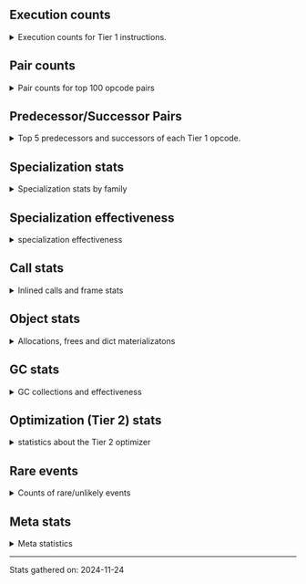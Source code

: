 ## Execution counts

<details>
<summary> Execution counts for Tier 1 instructions. </summary>


The "miss ratio" column shows the percentage of times the instruction
executed that it deoptimized. When this happens, the base unspecialized
instruction is not counted.

<table>
<thead>
<tr>
<th align="left">Name</th>
<th align="right">Base Count</th>
<th align="right">Head Count</th>
<th align="right">Change</th>
</tr>
</thead>
<tbody>
<tr>
<td align="left">STORE_SUBSCR_LIST_INT</td>
<td align="right">40,342,080</td>
<td align="right">491,520</td>
<td align="right">-98.8%</td>
</tr>
<tr>
<td align="left">FOR_ITER</td>
<td align="right">20,191,540</td>
<td align="right">261,340</td>
<td align="right">-98.7%</td>
</tr>
<tr>
<td align="left">BINARY_SUBSCR</td>
<td align="right">58,031,240</td>
<td align="right">802,620</td>
<td align="right">-98.6%</td>
</tr>
<tr>
<td align="left">UNPACK_SEQUENCE_TWO_TUPLE</td>
<td align="right">20,240,460</td>
<td align="right">315,180</td>
<td align="right">-98.4%</td>
</tr>
<tr>
<td align="left">FOR_ITER_LIST</td>
<td align="right">53,177,280</td>
<td align="right">904,620</td>
<td align="right">-98.3%</td>
</tr>
<tr>
<td align="left">STORE_FAST_STORE_FAST</td>
<td align="right">20,293,080</td>
<td align="right">367,800</td>
<td align="right">-98.2%</td>
</tr>
<tr>
<td align="left">CALL_LEN</td>
<td align="right">40,474,200</td>
<td align="right">768,420</td>
<td align="right">-98.1%</td>
</tr>
<tr>
<td align="left">JUMP_BACKWARD</td>
<td align="right">116,582,700</td>
<td align="right">2,435,420</td>
<td align="right">-97.9%</td>
</tr>
<tr>
<td align="left">LOAD_GLOBAL_BUILTIN</td>
<td align="right">45,163,320</td>
<td align="right">1,137,120</td>
<td align="right">-97.5%</td>
</tr>
<tr>
<td align="left">FOR_ITER_RANGE</td>
<td align="right">20,896,980</td>
<td align="right">824,000</td>
<td align="right">-96.1%</td>
</tr>
<tr>
<td align="left">CALL_BUILTIN_O</td>
<td align="right">4,566,480</td>
<td align="right">246,060</td>
<td align="right">-94.6%</td>
</tr>
<tr>
<td align="left">NOP</td>
<td align="right">8,905,140</td>
<td align="right">500,340</td>
<td align="right">-94.4%</td>
</tr>
<tr>
<td align="left">LOAD_ATTR_METHOD_LAZY_DICT</td>
<td align="right">4,053,840</td>
<td align="right">233,220</td>
<td align="right">-94.2%</td>
</tr>
<tr>
<td align="left">TO_BOOL</td>
<td align="right">4,054,840</td>
<td align="right">233,280</td>
<td align="right">-94.2%</td>
</tr>
<tr>
<td align="left">CALL_METHOD_DESCRIPTOR_FAST</td>
<td align="right">4,069,140</td>
<td align="right">248,520</td>
<td align="right">-93.9%</td>
</tr>
<tr>
<td align="left">GET_ITER</td>
<td align="right">9,004,080</td>
<td align="right">606,840</td>
<td align="right">-93.3%</td>
</tr>
<tr>
<td align="left">LOAD_FAST_LOAD_FAST</td>
<td align="right">218,229,000</td>
<td align="right">20,819,800</td>
<td align="right">-90.5%</td>
</tr>
<tr>
<td align="left">BINARY_SUBSCR_LIST_INT</td>
<td align="right">68,517,420</td>
<td align="right">8,355,420</td>
<td align="right">-87.8%</td>
</tr>
<tr>
<td align="left">LOAD_ATTR_METHOD_WITH_VALUES</td>
<td align="right">90,255,780</td>
<td align="right">12,917,620</td>
<td align="right">-85.7%</td>
</tr>
<tr>
<td align="left">LOAD_ATTR_INSTANCE_VALUE</td>
<td align="right">320,378,520</td>
<td align="right">46,838,400</td>
<td align="right">-85.4%</td>
</tr>
<tr>
<td align="left">COPY</td>
<td align="right">103,479,120</td>
<td align="right">15,209,880</td>
<td align="right">-85.3%</td>
</tr>
<tr>
<td align="left">SWAP</td>
<td align="right">112,375,380</td>
<td align="right">17,140,680</td>
<td align="right">-84.7%</td>
</tr>
<tr>
<td align="left">POP_JUMP_IF_TRUE</td>
<td align="right">57,451,200</td>
<td align="right">8,787,840</td>
<td align="right">-84.7%</td>
</tr>
<tr>
<td align="left">TO_BOOL_BOOL</td>
<td align="right">106,050,300</td>
<td align="right">16,537,620</td>
<td align="right">-84.4%</td>
</tr>
<tr>
<td align="left">BINARY_OP_ADD_INT</td>
<td align="right">104,915,460</td>
<td align="right">16,540,500</td>
<td align="right">-84.2%</td>
</tr>
<tr>
<td align="left">STORE_ATTR_INSTANCE_VALUE</td>
<td align="right">35,343,900</td>
<td align="right">5,810,580</td>
<td align="right">-83.6%</td>
</tr>
<tr>
<td align="left">JUMP_FORWARD</td>
<td align="right">21,584,160</td>
<td align="right">3,778,440</td>
<td align="right">-82.5%</td>
</tr>
<tr>
<td align="left">CALL_LIST_APPEND</td>
<td align="right">46,008,660</td>
<td align="right">8,175,840</td>
<td align="right">-82.2%</td>
</tr>
<tr>
<td align="left">LOAD_ATTR_METHOD_NO_DICT</td>
<td align="right">46,024,680</td>
<td align="right">8,191,860</td>
<td align="right">-82.2%</td>
</tr>
<tr>
<td align="left">POP_JUMP_IF_FALSE</td>
<td align="right">295,068,540</td>
<td align="right">54,532,200</td>
<td align="right">-81.5%</td>
</tr>
<tr>
<td align="left">COMPARE_OP_INT</td>
<td align="right">241,876,560</td>
<td align="right">46,155,000</td>
<td align="right">-80.9%</td>
</tr>
<tr>
<td align="left">CALL_PY_EXACT_ARGS</td>
<td align="right">95,877,780</td>
<td align="right">18,473,620</td>
<td align="right">-80.7%</td>
</tr>
<tr>
<td align="left">RESUME_CHECK</td>
<td align="right">95,984,280</td>
<td align="right">18,580,260</td>
<td align="right">-80.6%</td>
</tr>
<tr>
<td align="left">LOAD_FAST</td>
<td align="right">997,977,240</td>
<td align="right">215,547,140</td>
<td align="right">-78.4%</td>
</tr>
<tr>
<td align="left">STORE_FAST</td>
<td align="right">225,397,020</td>
<td align="right">49,566,120</td>
<td align="right">-78.0%</td>
</tr>
<tr>
<td align="left">UNARY_INVERT</td>
<td align="right">9,402,480</td>
<td align="right">2,277,060</td>
<td align="right">-75.8%</td>
</tr>
<tr>
<td align="left">POP_TOP</td>
<td align="right">49,032,600</td>
<td align="right">13,913,080</td>
<td align="right">-71.6%</td>
</tr>
<tr>
<td align="left">LOAD_CONST_IMMORTAL</td>
<td align="right">46,251,180</td>
<td align="right">13,227,180</td>
<td align="right">-71.4%</td>
</tr>
<tr>
<td align="left">BINARY_OP_SUBTRACT_INT</td>
<td align="right">121,967,940</td>
<td align="right">34,956,120</td>
<td align="right">-71.3%</td>
</tr>
<tr>
<td align="left">LOAD_SMALL_INT</td>
<td align="right">276,426,600</td>
<td align="right">91,894,340</td>
<td align="right">-66.8%</td>
</tr>
<tr>
<td align="left">BINARY_OP</td>
<td align="right">145,463,300</td>
<td align="right">49,370,560</td>
<td align="right">-66.1%</td>
</tr>
<tr>
<td align="left">RETURN_VALUE</td>
<td align="right">96,037,680</td>
<td align="right">38,395,740</td>
<td align="right">-60.0%</td>
</tr>
<tr>
<td align="left">BINARY_SLICE</td>
<td align="right">35,338,020</td>
<td align="right">16,798,680</td>
<td align="right">-52.5%</td>
</tr>
<tr>
<td align="left">TO_BOOL_INT</td>
<td align="right">538,860</td>
<td align="right">378,900</td>
<td align="right">-29.7%</td>
</tr>
<tr>
<td align="left">STORE_SUBSCR</td>
<td align="right">5,569,540</td>
<td align="right">5,503,520</td>
<td align="right">-1.2%</td>
</tr>
<tr>
<td align="left">LOAD_CONST</td>
<td align="right">5,571,120</td>
<td align="right">5,505,120</td>
<td align="right">-1.2%</td>
</tr>
<tr>
<td align="left">LOAD_GLOBAL_MODULE</td>
<td align="right">5,700,180</td>
<td align="right">5,634,180</td>
<td align="right">-1.2%</td>
</tr>
<tr>
<td align="left">CALL_BUILTIN_CLASS</td>
<td align="right">121,860</td>
<td align="right">121,860</td>
<td align="right">0.0%</td>
</tr>
<tr>
<td align="left">BUILD_LIST</td>
<td align="right">69,480</td>
<td align="right">69,480</td>
<td align="right">0.0%</td>
</tr>
<tr>
<td align="left">EXIT_INIT_CHECK</td>
<td align="right">53,400</td>
<td align="right">53,400</td>
<td align="right">0.0%</td>
</tr>
<tr>
<td align="left">BUILD_TUPLE</td>
<td align="right">53,400</td>
<td align="right">53,400</td>
<td align="right">0.0%</td>
</tr>
<tr>
<td align="left">CALL_ALLOC_AND_ENTER_INIT</td>
<td align="right">53,400</td>
<td align="right">53,400</td>
<td align="right">0.0%</td>
</tr>
<tr>
<td align="left">INTERPRETER_EXIT</td>
<td align="right">52,920</td>
<td align="right">52,920</td>
<td align="right">0.0%</td>
</tr>
<tr>
<td align="left">BINARY_OP_MULTIPLY_INT</td>
<td align="right">33,720</td>
<td align="right">33,720</td>
<td align="right">0.0%</td>
</tr>
<tr>
<td align="left">CALL_BUILTIN_FAST</td>
<td align="right">24,060</td>
<td align="right">24,060</td>
<td align="right">0.0%</td>
</tr>
<tr>
<td align="left">LIST_APPEND</td>
<td align="right">8,700</td>
<td align="right">8,700</td>
<td align="right">0.0%</td>
</tr>
<tr>
<td align="left">CALL</td>
<td align="right">1,180</td>
<td align="right">1,180</td>
<td align="right">0.0%</td>
</tr>
<tr>
<td align="left">LOAD_ATTR</td>
<td align="right">1,120</td>
<td align="right">1,120</td>
<td align="right">0.0%</td>
</tr>
<tr>
<td align="left">CALL_NON_PY_GENERAL</td>
<td align="right">780</td>
<td align="right">780</td>
<td align="right">0.0%</td>
</tr>
<tr>
<td align="left">LOAD_GLOBAL</td>
<td align="right">720</td>
<td align="right">720</td>
<td align="right">0.0%</td>
</tr>
<tr>
<td align="left">PUSH_NULL</td>
<td align="right">480</td>
<td align="right">480</td>
<td align="right">0.0%</td>
</tr>
<tr>
<td align="left">COMPARE_OP</td>
<td align="right">380</td>
<td align="right">380</td>
<td align="right">0.0%</td>
</tr>
<tr>
<td align="left">CALL_KW_NON_PY</td>
<td align="right">360</td>
<td align="right">360</td>
<td align="right">0.0%</td>
</tr>
<tr>
<td align="left">LOAD_ATTR_CLASS</td>
<td align="right">360</td>
<td align="right">360</td>
<td align="right">0.0%</td>
</tr>
<tr>
<td align="left">LOAD_ATTR_MODULE</td>
<td align="right">300</td>
<td align="right">300</td>
<td align="right">0.0%</td>
</tr>
<tr>
<td align="left">CALL_BUILTIN_FAST_WITH_KEYWORDS</td>
<td align="right">240</td>
<td align="right">240</td>
<td align="right">0.0%</td>
</tr>
<tr>
<td align="left">CALL_METHOD_DESCRIPTOR_NOARGS</td>
<td align="right">180</td>
<td align="right">180</td>
<td align="right">0.0%</td>
</tr>
<tr>
<td align="left">CALL_METHOD_DESCRIPTOR_O</td>
<td align="right">180</td>
<td align="right">180</td>
<td align="right">0.0%</td>
</tr>
<tr>
<td align="left">STORE_ATTR</td>
<td align="right">160</td>
<td align="right">160</td>
<td align="right">0.0%</td>
</tr>
<tr>
<td align="left">CALL_FUNCTION_EX</td>
<td align="right">120</td>
<td align="right">120</td>
<td align="right">0.0%</td>
</tr>
<tr>
<td align="left">LOAD_DEREF</td>
<td align="right">120</td>
<td align="right">120</td>
<td align="right">0.0%</td>
</tr>
<tr>
<td align="left">LOAD_FAST_AND_CLEAR</td>
<td align="right">120</td>
<td align="right">120</td>
<td align="right">0.0%</td>
</tr>
<tr>
<td align="left">CALL_ISINSTANCE</td>
<td align="right">120</td>
<td align="right">120</td>
<td align="right">0.0%</td>
</tr>
<tr>
<td align="left">MAKE_FUNCTION</td>
<td align="right">60</td>
<td align="right">60</td>
<td align="right">0.0%</td>
</tr>
<tr>
<td align="left">CALL_INTRINSIC_1</td>
<td align="right">60</td>
<td align="right">60</td>
<td align="right">0.0%</td>
</tr>
<tr>
<td align="left">COPY_FREE_VARS</td>
<td align="right">60</td>
<td align="right">60</td>
<td align="right">0.0%</td>
</tr>
<tr>
<td align="left">IS_OP</td>
<td align="right">60</td>
<td align="right">60</td>
<td align="right">0.0%</td>
</tr>
<tr>
<td align="left">LIST_EXTEND</td>
<td align="right">60</td>
<td align="right">60</td>
<td align="right">0.0%</td>
</tr>
<tr>
<td align="left">LOAD_FAST_CHECK</td>
<td align="right">60</td>
<td align="right">60</td>
<td align="right">0.0%</td>
</tr>
<tr>
<td align="left">MAKE_CELL</td>
<td align="right">60</td>
<td align="right">60</td>
<td align="right">0.0%</td>
</tr>
<tr>
<td align="left">POP_JUMP_IF_NOT_NONE</td>
<td align="right">60</td>
<td align="right">60</td>
<td align="right">0.0%</td>
</tr>
<tr>
<td align="left">SET_FUNCTION_ATTRIBUTE</td>
<td align="right">60</td>
<td align="right">60</td>
<td align="right">0.0%</td>
</tr>
<tr>
<td align="left">STORE_DEREF</td>
<td align="right">60</td>
<td align="right">60</td>
<td align="right">0.0%</td>
</tr>
<tr>
<td align="left">BINARY_OP_SUBTRACT_FLOAT</td>
<td align="right">60</td>
<td align="right">60</td>
<td align="right">0.0%</td>
</tr>
<tr>
<td align="left">BINARY_SUBSCR_TUPLE_INT</td>
<td align="right">60</td>
<td align="right">60</td>
<td align="right">0.0%</td>
</tr>
<tr>
<td align="left">CALL_PY_GENERAL</td>
<td align="right">60</td>
<td align="right">60</td>
<td align="right">0.0%</td>
</tr>
<tr>
<td align="left">COMPARE_OP_STR</td>
<td align="right">60</td>
<td align="right">60</td>
<td align="right">0.0%</td>
</tr>
<tr>
<td align="left">UNPACK_SEQUENCE</td>
<td align="right">20</td>
<td align="right">20</td>
<td align="right">0.0%</td>
</tr>
<tr>
<td align="left">ENTER_EXECUTOR</td>
<td align="right"></td>
<td align="right">14,687,280</td>
<td align="right"></td>
</tr>
</tbody>
</table>


</details>

## Pair counts

<details>
<summary> Pair counts for top 100 opcode pairs </summary>


Pairs of specialized operations that deoptimize and are then followed by
the corresponding unspecialized instruction are not counted as pairs.

Not included in comparative output.


</details>

## Predecessor/Successor Pairs

<details>
<summary> Top 5 predecessors and successors of each Tier 1 opcode. </summary>


This does not include the unspecialized instructions that occur after a
specialized instruction deoptimizes.

Not included in comparative output.


</details>

## Specialization stats

<details>
<summary> Specialization stats by family </summary>

### BINARY_OP

<details>
<summary> specialization stats for BINARY_OP family </summary>

<table>
<thead>
<tr>
<th align="left">Kind</th>
<th align="right">Base Count</th>
<th align="right">Base Ratio</th>
<th align="right">Head Count</th>
<th align="right">Head Ratio</th>
<th align="right">Change</th>
</tr>
</thead>
<tbody>
<tr>
<td align="left">
hit
<details>
<summary>ⓘ</summary>

Specialized instructions that complete.
</details>
</td>
<td align="right">226,917,180</td>
<td align="right">60.9%</td>
<td align="right">51,530,400</td>
<td align="right">51.1%</td>
<td align="right">-77.3%</td>
</tr>
<tr>
<td align="left">
deferred
<details>
<summary>ⓘ</summary>

Lists the number of "deferred" (i.e. not specialized) instructions executed.
</details>
</td>
<td align="right">145,427,280</td>
<td align="right">39.1%</td>
<td align="right">49,357,980</td>
<td align="right">48.9%</td>
<td align="right">-66.1%</td>
</tr>
</tbody>
</table>

<table>
<thead>
<tr>
<th align="left">Success</th>
<th align="right">Base Count</th>
<th align="right">Base Ratio</th>
<th align="right">Head Count</th>
<th align="right">Head Ratio</th>
<th align="right">Change</th>
</tr>
</thead>
<tbody>
<tr>
<td align="left">Failure</td>
<td align="right">35,960</td>
<td align="right">99.8%</td>
<td align="right">12,520</td>
<td align="right">99.5%</td>
<td align="right">-65.2%</td>
</tr>
<tr>
<td align="left">Success</td>
<td align="right">60</td>
<td align="right">0.2%</td>
<td align="right">60</td>
<td align="right">0.5%</td>
<td align="right">0.0%</td>
</tr>
</tbody>
</table>

<table>
<thead>
<tr>
<th align="left">Failure kind</th>
<th align="right">Base Count</th>
<th align="right">Base Ratio</th>
<th align="right">Head Count</th>
<th align="right">Head Ratio</th>
<th align="right">Change</th>
</tr>
</thead>
<tbody>
<tr>
<td align="left">rshift</td>
<td align="right">7,540</td>
<td align="right">21.0%</td>
<td align="right">1,840</td>
<td align="right">14.7%</td>
<td align="right">-75.6%</td>
</tr>
<tr>
<td align="left">and int</td>
<td align="right">9,900</td>
<td align="right">27.5%</td>
<td align="right">2,460</td>
<td align="right">19.6%</td>
<td align="right">-75.2%</td>
</tr>
<tr>
<td align="left">lshift</td>
<td align="right">14,840</td>
<td align="right">41.3%</td>
<td align="right">4,700</td>
<td align="right">37.5%</td>
<td align="right">-68.3%</td>
</tr>
<tr>
<td align="left">or</td>
<td align="right">160</td>
<td align="right">0.4%</td>
<td align="right">120</td>
<td align="right">1.0%</td>
<td align="right">-25.0%</td>
</tr>
<tr>
<td align="left">multiply different types</td>
<td align="right">660</td>
<td align="right">1.8%</td>
<td align="right">580</td>
<td align="right">4.6%</td>
<td align="right">-12.1%</td>
</tr>
<tr>
<td align="left">add other</td>
<td align="right">2,860</td>
<td align="right">8.0%</td>
<td align="right">2,820</td>
<td align="right">22.5%</td>
<td align="right">-1.4%</td>
</tr>
</tbody>
</table>


</details>

### BINARY_SLICE

<details>
<summary> specialization stats for BINARY_SLICE family </summary>

<table>
<thead>
<tr>
<th align="left">Kind</th>
<th align="right">Base Count</th>
<th align="right">Base Ratio</th>
<th align="right">Head Count</th>
<th align="right">Head Ratio</th>
<th align="right">Change</th>
</tr>
</thead>
<tbody>
<tr>
<td align="left">
deferred
<details>
<summary>ⓘ</summary>

Lists the number of "deferred" (i.e. not specialized) instructions executed.
</details>
</td>
<td align="right">35,338,020</td>
<td align="right">100.0%</td>
<td align="right">16,798,680</td>
<td align="right">100.0%</td>
<td align="right">-52.5%</td>
</tr>
</tbody>
</table>


</details>

### BINARY_SUBSCR

<details>
<summary> specialization stats for BINARY_SUBSCR family </summary>

<table>
<thead>
<tr>
<th align="left">Kind</th>
<th align="right">Base Count</th>
<th align="right">Base Ratio</th>
<th align="right">Head Count</th>
<th align="right">Head Ratio</th>
<th align="right">Change</th>
</tr>
</thead>
<tbody>
<tr>
<td align="left">
deferred
<details>
<summary>ⓘ</summary>

Lists the number of "deferred" (i.e. not specialized) instructions executed.
</details>
</td>
<td align="right">58,017,000</td>
<td align="right">45.8%</td>
<td align="right">802,320</td>
<td align="right">8.8%</td>
<td align="right">-98.6%</td>
</tr>
<tr>
<td align="left">
hit
<details>
<summary>ⓘ</summary>

Specialized instructions that complete.
</details>
</td>
<td align="right">68,517,480</td>
<td align="right">54.1%</td>
<td align="right">8,355,480</td>
<td align="right">91.2%</td>
<td align="right">-87.8%</td>
</tr>
</tbody>
</table>

<table>
<thead>
<tr>
<th align="left">Success</th>
<th align="right">Base Count</th>
<th align="right">Base Ratio</th>
<th align="right">Head Count</th>
<th align="right">Head Ratio</th>
<th align="right">Change</th>
</tr>
</thead>
<tbody>
<tr>
<td align="left">Failure</td>
<td align="right">14,220</td>
<td align="right">99.9%</td>
<td align="right">280</td>
<td align="right">93.3%</td>
<td align="right">-98.0%</td>
</tr>
<tr>
<td align="left">Success</td>
<td align="right">20</td>
<td align="right">0.1%</td>
<td align="right">20</td>
<td align="right">6.7%</td>
<td align="right">0.0%</td>
</tr>
</tbody>
</table>

<table>
<thead>
<tr>
<th align="left">Failure kind</th>
<th align="right">Base Count</th>
<th align="right">Base Ratio</th>
<th align="right">Head Count</th>
<th align="right">Head Ratio</th>
<th align="right">Change</th>
</tr>
</thead>
<tbody>
<tr>
<td align="left">buffer int</td>
<td align="right">14,200</td>
<td align="right">99.9%</td>
<td align="right">260</td>
<td align="right">92.9%</td>
<td align="right">-98.2%</td>
</tr>
<tr>
<td align="left">list slice</td>
<td align="right">20</td>
<td align="right">0.1%</td>
<td align="right">20</td>
<td align="right">7.1%</td>
<td align="right">0.0%</td>
</tr>
</tbody>
</table>


</details>

### CALL

<details>
<summary> specialization stats for CALL family </summary>

<table>
<thead>
<tr>
<th align="left">Kind</th>
<th align="right">Base Count</th>
<th align="right">Base Ratio</th>
<th align="right">Head Count</th>
<th align="right">Head Ratio</th>
<th align="right">Change</th>
</tr>
</thead>
<tbody>
<tr>
<td align="left">
hit
<details>
<summary>ⓘ</summary>

Specialized instructions that complete.
</details>
</td>
<td align="right">191,196,300</td>
<td align="right">100.0%</td>
<td align="right">28,112,500</td>
<td align="right">100.0%</td>
<td align="right">-85.3%</td>
</tr>
</tbody>
</table>

<table>
<thead>
<tr>
<th align="left">Success</th>
<th align="right">Base Count</th>
<th align="right">Base Ratio</th>
<th align="right">Head Count</th>
<th align="right">Head Ratio</th>
<th align="right">Change</th>
</tr>
</thead>
<tbody>
<tr>
<td align="left">Success</td>
<td align="right">1,180</td>
<td align="right">100.0%</td>
<td align="right">1,180</td>
<td align="right">100.0%</td>
<td align="right">0.0%</td>
</tr>
<tr>
<td align="left">Failure</td>
<td align="right">0</td>
<td align="right">0.0%</td>
<td align="right">0</td>
<td align="right">0.0%</td>
<td align="right"></td>
</tr>
</tbody>
</table>


</details>

### COMPARE_OP

<details>
<summary> specialization stats for COMPARE_OP family </summary>

<table>
<thead>
<tr>
<th align="left">Kind</th>
<th align="right">Base Count</th>
<th align="right">Base Ratio</th>
<th align="right">Head Count</th>
<th align="right">Head Ratio</th>
<th align="right">Change</th>
</tr>
</thead>
<tbody>
<tr>
<td align="left">
hit
<details>
<summary>ⓘ</summary>

Specialized instructions that complete.
</details>
</td>
<td align="right">241,876,620</td>
<td align="right">100.0%</td>
<td align="right">46,155,060</td>
<td align="right">100.0%</td>
<td align="right">-80.9%</td>
</tr>
<tr>
<td align="left">
deferred
<details>
<summary>ⓘ</summary>

Lists the number of "deferred" (i.e. not specialized) instructions executed.
</details>
</td>
<td align="right">180</td>
<td align="right">0.0%</td>
<td align="right">180</td>
<td align="right">0.0%</td>
<td align="right">0.0%</td>
</tr>
</tbody>
</table>

<table>
<thead>
<tr>
<th align="left">Success</th>
<th align="right">Base Count</th>
<th align="right">Base Ratio</th>
<th align="right">Head Count</th>
<th align="right">Head Ratio</th>
<th align="right">Change</th>
</tr>
</thead>
<tbody>
<tr>
<td align="left">Success</td>
<td align="right">160</td>
<td align="right">80.0%</td>
<td align="right">160</td>
<td align="right">80.0%</td>
<td align="right">0.0%</td>
</tr>
<tr>
<td align="left">Failure</td>
<td align="right">40</td>
<td align="right">20.0%</td>
<td align="right">40</td>
<td align="right">20.0%</td>
<td align="right">0.0%</td>
</tr>
</tbody>
</table>

<table>
<thead>
<tr>
<th align="left">Failure kind</th>
<th align="right">Base Count</th>
<th align="right">Base Ratio</th>
<th align="right">Head Count</th>
<th align="right">Head Ratio</th>
<th align="right">Change</th>
</tr>
</thead>
<tbody>
<tr>
<td align="left">big int</td>
<td align="right">40</td>
<td align="right">100.0%</td>
<td align="right">40</td>
<td align="right">100.0%</td>
<td align="right">0.0%</td>
</tr>
</tbody>
</table>


</details>

### FOR_ITER

<details>
<summary> specialization stats for FOR_ITER family </summary>

<table>
<thead>
<tr>
<th align="left">Kind</th>
<th align="right">Base Count</th>
<th align="right">Base Ratio</th>
<th align="right">Head Count</th>
<th align="right">Head Ratio</th>
<th align="right">Change</th>
</tr>
</thead>
<tbody>
<tr>
<td align="left">
deferred
<details>
<summary>ⓘ</summary>

Lists the number of "deferred" (i.e. not specialized) instructions executed.
</details>
</td>
<td align="right">20,186,580</td>
<td align="right">21.4%</td>
<td align="right">261,240</td>
<td align="right">13.1%</td>
<td align="right">-98.7%</td>
</tr>
<tr>
<td align="left">
hit
<details>
<summary>ⓘ</summary>

Specialized instructions that complete.
</details>
</td>
<td align="right">74,074,260</td>
<td align="right">78.6%</td>
<td align="right">1,728,620</td>
<td align="right">86.9%</td>
<td align="right">-97.7%</td>
</tr>
</tbody>
</table>

<table>
<thead>
<tr>
<th align="left">Success</th>
<th align="right">Base Count</th>
<th align="right">Base Ratio</th>
<th align="right">Head Count</th>
<th align="right">Head Ratio</th>
<th align="right">Change</th>
</tr>
</thead>
<tbody>
<tr>
<td align="left">Failure</td>
<td align="right">4,960</td>
<td align="right">100.0%</td>
<td align="right">100</td>
<td align="right">100.0%</td>
<td align="right">-98.0%</td>
</tr>
<tr>
<td align="left">Success</td>
<td align="right">0</td>
<td align="right">0.0%</td>
<td align="right">0</td>
<td align="right">0.0%</td>
<td align="right"></td>
</tr>
</tbody>
</table>

<table>
<thead>
<tr>
<th align="left">Failure kind</th>
<th align="right">Base Count</th>
<th align="right">Base Ratio</th>
<th align="right">Head Count</th>
<th align="right">Head Ratio</th>
<th align="right">Change</th>
</tr>
</thead>
<tbody>
<tr>
<td align="left">enumerate</td>
<td align="right">4,960</td>
<td align="right">100.0%</td>
<td align="right">100</td>
<td align="right">100.0%</td>
<td align="right">-98.0%</td>
</tr>
</tbody>
</table>


</details>

### LOAD_ATTR

<details>
<summary> specialization stats for LOAD_ATTR family </summary>

<table>
<thead>
<tr>
<th align="left">Kind</th>
<th align="right">Base Count</th>
<th align="right">Base Ratio</th>
<th align="right">Head Count</th>
<th align="right">Head Ratio</th>
<th align="right">Change</th>
</tr>
</thead>
<tbody>
<tr>
<td align="left">
hit
<details>
<summary>ⓘ</summary>

Specialized instructions that complete.
</details>
</td>
<td align="right">460,713,480</td>
<td align="right">100.0%</td>
<td align="right">68,181,760</td>
<td align="right">100.0%</td>
<td align="right">-85.2%</td>
</tr>
<tr>
<td align="left">
deferred
<details>
<summary>ⓘ</summary>

Lists the number of "deferred" (i.e. not specialized) instructions executed.
</details>
</td>
<td align="right">420</td>
<td align="right">0.0%</td>
<td align="right">420</td>
<td align="right">0.0%</td>
<td align="right">0.0%</td>
</tr>
</tbody>
</table>

<table>
<thead>
<tr>
<th align="left">Success</th>
<th align="right">Base Count</th>
<th align="right">Base Ratio</th>
<th align="right">Head Count</th>
<th align="right">Head Ratio</th>
<th align="right">Change</th>
</tr>
</thead>
<tbody>
<tr>
<td align="left">Success</td>
<td align="right">660</td>
<td align="right">94.3%</td>
<td align="right">660</td>
<td align="right">94.3%</td>
<td align="right">0.0%</td>
</tr>
<tr>
<td align="left">Failure</td>
<td align="right">40</td>
<td align="right">5.7%</td>
<td align="right">40</td>
<td align="right">5.7%</td>
<td align="right">0.0%</td>
</tr>
</tbody>
</table>

<table>
<thead>
<tr>
<th align="left">Failure kind</th>
<th align="right">Base Count</th>
<th align="right">Base Ratio</th>
<th align="right">Head Count</th>
<th align="right">Head Ratio</th>
<th align="right">Change</th>
</tr>
</thead>
<tbody>
<tr>
<td align="left">non overriding descriptor</td>
<td align="right">20</td>
<td align="right">50.0%</td>
<td align="right">20</td>
<td align="right">50.0%</td>
<td align="right">0.0%</td>
</tr>
</tbody>
</table>


</details>

### LOAD_GLOBAL

<details>
<summary> specialization stats for LOAD_GLOBAL family </summary>

<table>
<thead>
<tr>
<th align="left">Kind</th>
<th align="right">Base Count</th>
<th align="right">Base Ratio</th>
<th align="right">Head Count</th>
<th align="right">Head Ratio</th>
<th align="right">Change</th>
</tr>
</thead>
<tbody>
<tr>
<td align="left">
hit
<details>
<summary>ⓘ</summary>

Specialized instructions that complete.
</details>
</td>
<td align="right">50,863,500</td>
<td align="right">100.0%</td>
<td align="right">6,771,300</td>
<td align="right">100.0%</td>
<td align="right">-86.7%</td>
</tr>
</tbody>
</table>

<table>
<thead>
<tr>
<th align="left">Success</th>
<th align="right">Base Count</th>
<th align="right">Base Ratio</th>
<th align="right">Head Count</th>
<th align="right">Head Ratio</th>
<th align="right">Change</th>
</tr>
</thead>
<tbody>
<tr>
<td align="left">Success</td>
<td align="right">720</td>
<td align="right">100.0%</td>
<td align="right">720</td>
<td align="right">100.0%</td>
<td align="right">0.0%</td>
</tr>
<tr>
<td align="left">Failure</td>
<td align="right">0</td>
<td align="right">0.0%</td>
<td align="right">0</td>
<td align="right">0.0%</td>
<td align="right"></td>
</tr>
</tbody>
</table>


</details>

### STORE_ATTR

<details>
<summary> specialization stats for STORE_ATTR family </summary>

<table>
<thead>
<tr>
<th align="left">Kind</th>
<th align="right">Base Count</th>
<th align="right">Base Ratio</th>
<th align="right">Head Count</th>
<th align="right">Head Ratio</th>
<th align="right">Change</th>
</tr>
</thead>
<tbody>
<tr>
<td align="left">
hit
<details>
<summary>ⓘ</summary>

Specialized instructions that complete.
</details>
</td>
<td align="right">35,343,900</td>
<td align="right">100.0%</td>
<td align="right">5,810,580</td>
<td align="right">100.0%</td>
<td align="right">-83.6%</td>
</tr>
</tbody>
</table>

<table>
<thead>
<tr>
<th align="left">Success</th>
<th align="right">Base Count</th>
<th align="right">Base Ratio</th>
<th align="right">Head Count</th>
<th align="right">Head Ratio</th>
<th align="right">Change</th>
</tr>
</thead>
<tbody>
<tr>
<td align="left">Success</td>
<td align="right">160</td>
<td align="right">100.0%</td>
<td align="right">160</td>
<td align="right">100.0%</td>
<td align="right">0.0%</td>
</tr>
<tr>
<td align="left">Failure</td>
<td align="right">0</td>
<td align="right">0.0%</td>
<td align="right">0</td>
<td align="right">0.0%</td>
<td align="right"></td>
</tr>
</tbody>
</table>


</details>

### STORE_SUBSCR

<details>
<summary> specialization stats for STORE_SUBSCR family </summary>

<table>
<thead>
<tr>
<th align="left">Kind</th>
<th align="right">Base Count</th>
<th align="right">Base Ratio</th>
<th align="right">Head Count</th>
<th align="right">Head Ratio</th>
<th align="right">Change</th>
</tr>
</thead>
<tbody>
<tr>
<td align="left">
hit
<details>
<summary>ⓘ</summary>

Specialized instructions that complete.
</details>
</td>
<td align="right">40,342,080</td>
<td align="right">87.9%</td>
<td align="right">491,520</td>
<td align="right">8.2%</td>
<td align="right">-98.8%</td>
</tr>
<tr>
<td align="left">
deferred
<details>
<summary>ⓘ</summary>

Lists the number of "deferred" (i.e. not specialized) instructions executed.
</details>
</td>
<td align="right">5,568,180</td>
<td align="right">12.1%</td>
<td align="right">5,502,180</td>
<td align="right">91.8%</td>
<td align="right">-1.2%</td>
</tr>
</tbody>
</table>

<table>
<thead>
<tr>
<th align="left">Success</th>
<th align="right">Base Count</th>
<th align="right">Base Ratio</th>
<th align="right">Head Count</th>
<th align="right">Head Ratio</th>
<th align="right">Change</th>
</tr>
</thead>
<tbody>
<tr>
<td align="left">Failure</td>
<td align="right">1,360</td>
<td align="right">100.0%</td>
<td align="right">1,340</td>
<td align="right">100.0%</td>
<td align="right">-1.5%</td>
</tr>
<tr>
<td align="left">Success</td>
<td align="right">0</td>
<td align="right">0.0%</td>
<td align="right">0</td>
<td align="right">0.0%</td>
<td align="right"></td>
</tr>
</tbody>
</table>

<table>
<thead>
<tr>
<th align="left">Failure kind</th>
<th align="right">Base Count</th>
<th align="right">Base Ratio</th>
<th align="right">Head Count</th>
<th align="right">Head Ratio</th>
<th align="right">Change</th>
</tr>
</thead>
<tbody>
<tr>
<td align="left">list slice</td>
<td align="right">1,360</td>
<td align="right">100.0%</td>
<td align="right">1,340</td>
<td align="right">100.0%</td>
<td align="right">-1.5%</td>
</tr>
</tbody>
</table>


</details>

### TO_BOOL

<details>
<summary> specialization stats for TO_BOOL family </summary>

<table>
<thead>
<tr>
<th align="left">Kind</th>
<th align="right">Base Count</th>
<th align="right">Base Ratio</th>
<th align="right">Head Count</th>
<th align="right">Head Ratio</th>
<th align="right">Change</th>
</tr>
</thead>
<tbody>
<tr>
<td align="left">
deferred
<details>
<summary>ⓘ</summary>

Lists the number of "deferred" (i.e. not specialized) instructions executed.
</details>
</td>
<td align="right">4,053,780</td>
<td align="right">3.7%</td>
<td align="right">233,160</td>
<td align="right">1.4%</td>
<td align="right">-94.2%</td>
</tr>
<tr>
<td align="left">
hit
<details>
<summary>ⓘ</summary>

Specialized instructions that complete.
</details>
</td>
<td align="right">106,589,160</td>
<td align="right">96.3%</td>
<td align="right">16,916,520</td>
<td align="right">98.6%</td>
<td align="right">-84.1%</td>
</tr>
</tbody>
</table>

<table>
<thead>
<tr>
<th align="left">Success</th>
<th align="right">Base Count</th>
<th align="right">Base Ratio</th>
<th align="right">Head Count</th>
<th align="right">Head Ratio</th>
<th align="right">Change</th>
</tr>
</thead>
<tbody>
<tr>
<td align="left">Failure</td>
<td align="right">1,000</td>
<td align="right">94.3%</td>
<td align="right">60</td>
<td align="right">50.0%</td>
<td align="right">-94.0%</td>
</tr>
<tr>
<td align="left">Success</td>
<td align="right">60</td>
<td align="right">5.7%</td>
<td align="right">60</td>
<td align="right">50.0%</td>
<td align="right">0.0%</td>
</tr>
</tbody>
</table>

<table>
<thead>
<tr>
<th align="left">Failure kind</th>
<th align="right">Base Count</th>
<th align="right">Base Ratio</th>
<th align="right">Head Count</th>
<th align="right">Head Ratio</th>
<th align="right">Change</th>
</tr>
</thead>
<tbody>
<tr>
<td align="left">bytes</td>
<td align="right">980</td>
<td align="right">98.0%</td>
<td align="right">40</td>
<td align="right">66.7%</td>
<td align="right">-95.9%</td>
</tr>
<tr>
<td align="left">sequence</td>
<td align="right">20</td>
<td align="right">2.0%</td>
<td align="right">20</td>
<td align="right">33.3%</td>
<td align="right">0.0%</td>
</tr>
</tbody>
</table>


</details>

### UNPACK_SEQUENCE

<details>
<summary> specialization stats for UNPACK_SEQUENCE family </summary>

<table>
<thead>
<tr>
<th align="left">Kind</th>
<th align="right">Base Count</th>
<th align="right">Base Ratio</th>
<th align="right">Head Count</th>
<th align="right">Head Ratio</th>
<th align="right">Change</th>
</tr>
</thead>
<tbody>
<tr>
<td align="left">
hit
<details>
<summary>ⓘ</summary>

Specialized instructions that complete.
</details>
</td>
<td align="right">20,240,460</td>
<td align="right">100.0%</td>
<td align="right">315,180</td>
<td align="right">100.0%</td>
<td align="right">-98.4%</td>
</tr>
</tbody>
</table>

<table>
<thead>
<tr>
<th align="left">Success</th>
<th align="right">Base Count</th>
<th align="right">Base Ratio</th>
<th align="right">Head Count</th>
<th align="right">Head Ratio</th>
<th align="right">Change</th>
</tr>
</thead>
<tbody>
<tr>
<td align="left">Success</td>
<td align="right">20</td>
<td align="right">100.0%</td>
<td align="right">20</td>
<td align="right">100.0%</td>
<td align="right">0.0%</td>
</tr>
<tr>
<td align="left">Failure</td>
<td align="right">0</td>
<td align="right">0.0%</td>
<td align="right">0</td>
<td align="right">0.0%</td>
<td align="right"></td>
</tr>
</tbody>
</table>


</details>


</details>

## Specialization effectiveness

<details>
<summary> specialization effectiveness </summary>


All entries are execution counts. Should add up to the total number of
Tier 1 instructions executed.

<table>
<thead>
<tr>
<th align="left">Instructions</th>
<th align="right">Base Count</th>
<th align="right">Base Ratio</th>
<th align="right">Head Count</th>
<th align="right">Head Ratio</th>
<th align="right">Change</th>
</tr>
</thead>
<tbody>
<tr>
<td align="left">
Specialized hits
<details>
<summary>ⓘ</summary>

Specialized instructions, e.g. `LOAD_ATTR_MODULE` that complete.
</details>
</td>
<td align="right">1,658,911,080</td>
<td align="right">36.5%</td>
<td align="right">266,177,340</td>
<td align="right">29.7%</td>
<td align="right">-84.0%</td>
</tr>
<tr>
<td align="left">
Basic
<details>
<summary>ⓘ</summary>

Instructions that are not and cannot be specialized, e.g. `LOAD_FAST`.
</details>
</td>
<td align="right">2,623,056,480</td>
<td align="right">57.6%</td>
<td align="right">556,204,460</td>
<td align="right">62.1%</td>
<td align="right">-78.8%</td>
</tr>
<tr>
<td align="left">
Not specialized
<details>
<summary>ⓘ</summary>

Instructions that could be specialized but aren't, e.g. `LOAD_ATTR`, `BINARY_SLICE`.
</details>
</td>
<td align="right">268,652,060</td>
<td align="right">5.9%</td>
<td align="right">72,973,580</td>
<td align="right">8.2%</td>
<td align="right">-72.8%</td>
</tr>
<tr>
<td align="left">
Specialized misses
<details>
<summary>ⓘ</summary>

Specialized instructions, e.g. `LOAD_ATTR_MODULE` that deopt.
</details>
</td>
<td align="right">0</td>
<td align="right">0.0%</td>
<td align="right">220</td>
<td align="right">0.0%</td>
<td align="right">220 / 0 !!</td>
</tr>
</tbody>
</table>

### Deferred by instruction

<details>
<summary> Breakdown of deferred (not specialized) instruction counts by family </summary>

<table>
<thead>
<tr>
<th align="left">Name</th>
<th align="right">Base Count</th>
<th align="right">Base Ratio</th>
<th align="right">Head Count</th>
<th align="right">Head Ratio</th>
<th align="right">Change</th>
</tr>
</thead>
<tbody>
<tr>
<td align="left">FOR_ITER</td>
<td align="right">20,186,580</td>
<td align="right">7.5%</td>
<td align="right">261,240</td>
<td align="right">0.4%</td>
<td align="right">-98.7%</td>
</tr>
<tr>
<td align="left">BINARY_SUBSCR</td>
<td align="right">58,017,000</td>
<td align="right">21.6%</td>
<td align="right">802,320</td>
<td align="right">1.1%</td>
<td align="right">-98.6%</td>
</tr>
<tr>
<td align="left">TO_BOOL</td>
<td align="right">4,053,780</td>
<td align="right">1.5%</td>
<td align="right">233,160</td>
<td align="right">0.3%</td>
<td align="right">-94.2%</td>
</tr>
<tr>
<td align="left">BINARY_OP</td>
<td align="right">145,427,280</td>
<td align="right">54.1%</td>
<td align="right">49,357,980</td>
<td align="right">67.7%</td>
<td align="right">-66.1%</td>
</tr>
<tr>
<td align="left">BINARY_SLICE</td>
<td align="right">35,338,020</td>
<td align="right">13.2%</td>
<td align="right">16,798,680</td>
<td align="right">23.0%</td>
<td align="right">-52.5%</td>
</tr>
<tr>
<td align="left">STORE_SUBSCR</td>
<td align="right">5,568,180</td>
<td align="right">2.1%</td>
<td align="right">5,502,180</td>
<td align="right">7.5%</td>
<td align="right">-1.2%</td>
</tr>
<tr>
<td align="left">LOAD_ATTR</td>
<td align="right">420</td>
<td align="right">0.0%</td>
<td align="right">420</td>
<td align="right">0.0%</td>
<td align="right">0.0%</td>
</tr>
<tr>
<td align="left">COMPARE_OP</td>
<td align="right">180</td>
<td align="right">0.0%</td>
<td align="right">180</td>
<td align="right">0.0%</td>
<td align="right">0.0%</td>
</tr>
<tr>
<td align="left">STORE_SLICE</td>
<td align="right">0</td>
<td align="right">0.0%</td>
<td align="right">0</td>
<td align="right">0.0%</td>
<td align="right"></td>
</tr>
<tr>
<td align="left">CACHE</td>
<td align="right">0</td>
<td align="right">0.0%</td>
<td align="right">0</td>
<td align="right">0.0%</td>
<td align="right"></td>
</tr>
</tbody>
</table>


</details>

### Misses by instruction

<details>
<summary> Breakdown of misses (specialized deopts) instruction counts by family </summary>

<table>
<thead>
<tr>
<th align="left">Name</th>
<th align="right">Base Count</th>
<th align="right">Base Ratio</th>
<th align="right">Head Count</th>
<th align="right">Head Ratio</th>
<th align="right">Change</th>
</tr>
</thead>
<tbody>
<tr>
<td align="left">RESUME</td>
<td align="right"></td>
<td align="right"></td>
<td align="right">220</td>
<td align="right">50.0%</td>
<td align="right"></td>
</tr>
<tr>
<td align="left">RESUME_CHECK</td>
<td align="right"></td>
<td align="right"></td>
<td align="right">220</td>
<td align="right">50.0%</td>
<td align="right"></td>
</tr>
<tr>
<td align="left">CACHE</td>
<td align="right"></td>
<td align="right"></td>
<td align="right">0</td>
<td align="right">0.0%</td>
<td align="right"></td>
</tr>
<tr>
<td align="left">EXIT_INIT_CHECK</td>
<td align="right"></td>
<td align="right"></td>
<td align="right">0</td>
<td align="right">0.0%</td>
<td align="right"></td>
</tr>
<tr>
<td align="left">GET_ITER</td>
<td align="right"></td>
<td align="right"></td>
<td align="right">0</td>
<td align="right">0.0%</td>
<td align="right"></td>
</tr>
<tr>
<td align="left">INTERPRETER_EXIT</td>
<td align="right"></td>
<td align="right"></td>
<td align="right">0</td>
<td align="right">0.0%</td>
<td align="right"></td>
</tr>
<tr>
<td align="left">MAKE_FUNCTION</td>
<td align="right"></td>
<td align="right"></td>
<td align="right">0</td>
<td align="right">0.0%</td>
<td align="right"></td>
</tr>
<tr>
<td align="left">NOP</td>
<td align="right"></td>
<td align="right"></td>
<td align="right">0</td>
<td align="right">0.0%</td>
<td align="right"></td>
</tr>
<tr>
<td align="left">POP_TOP</td>
<td align="right"></td>
<td align="right"></td>
<td align="right">0</td>
<td align="right">0.0%</td>
<td align="right"></td>
</tr>
<tr>
<td align="left">PUSH_NULL</td>
<td align="right"></td>
<td align="right"></td>
<td align="right">0</td>
<td align="right">0.0%</td>
<td align="right"></td>
</tr>
</tbody>
</table>


</details>


</details>

## Call stats

<details>
<summary> Inlined calls and frame stats </summary>


This shows what fraction of calls to Python functions are inlined (i.e.
not having a call at the C level) and for those that are not, where the
call comes from.  The various categories overlap.

Also includes the count of frame objects created.

<table>
<thead>
<tr>
<th align="left"></th>
<th align="right">Base Count</th>
<th align="right">Base Ratio</th>
<th align="right">Head Count</th>
<th align="right">Head Ratio</th>
<th align="right">Change</th>
</tr>
</thead>
<tbody>
<tr>
<td align="left">Calls to PyEval_EvalDefault</td>
<td align="right">52,980</td>
<td align="right">0.1%</td>
<td align="right">52,980</td>
<td align="right">0.1%</td>
<td align="right">0.0%</td>
</tr>
<tr>
<td align="left">Calls to Python functions inlined</td>
<td align="right">95,931,300</td>
<td align="right">99.9%</td>
<td align="right">95,931,300</td>
<td align="right">99.9%</td>
<td align="right">0.0%</td>
</tr>
<tr>
<td align="left">Calls via PyEval_EvalFrame (total)</td>
<td align="right">52,980</td>
<td align="right">0.1%</td>
<td align="right">52,980</td>
<td align="right">0.1%</td>
<td align="right">0.0%</td>
</tr>
<tr>
<td align="left">Calls via PyEval_EvalFrame (vector)</td>
<td align="right">52,980</td>
<td align="right">0.1%</td>
<td align="right">52,980</td>
<td align="right">0.1%</td>
<td align="right">0.0%</td>
</tr>
<tr>
<td align="left">Calls via PyEval_EvalFrame (generator)</td>
<td align="right">0</td>
<td align="right">0.0%</td>
<td align="right">0</td>
<td align="right">0.0%</td>
<td align="right"></td>
</tr>
<tr>
<td align="left">Calls via PyEval_EvalFrame (legacy)</td>
<td align="right">0</td>
<td align="right">0.0%</td>
<td align="right">0</td>
<td align="right">0.0%</td>
<td align="right"></td>
</tr>
<tr>
<td align="left">Calls via PyEval_EvalFrame (function vectorcall)</td>
<td align="right">52,980</td>
<td align="right">0.1%</td>
<td align="right">52,980</td>
<td align="right">0.1%</td>
<td align="right">0.0%</td>
</tr>
<tr>
<td align="left">Calls via PyEval_EvalFrame (build class)</td>
<td align="right">0</td>
<td align="right">0.0%</td>
<td align="right">0</td>
<td align="right">0.0%</td>
<td align="right"></td>
</tr>
<tr>
<td align="left">Calls via PyEval_EvalFrame (slot)</td>
<td align="right">0</td>
<td align="right">0.0%</td>
<td align="right">0</td>
<td align="right">0.0%</td>
<td align="right"></td>
</tr>
<tr>
<td align="left">Calls via PyEval_EvalFrame (function ex)</td>
<td align="right">60</td>
<td align="right">0.0%</td>
<td align="right">60</td>
<td align="right">0.0%</td>
<td align="right">0.0%</td>
</tr>
<tr>
<td align="left">Calls via PyEval_EvalFrame (api)</td>
<td align="right">52,920</td>
<td align="right">0.1%</td>
<td align="right">52,920</td>
<td align="right">0.1%</td>
<td align="right">0.0%</td>
</tr>
<tr>
<td align="left">Calls via PyEval_EvalFrame (method)</td>
<td align="right">0</td>
<td align="right">0.0%</td>
<td align="right">0</td>
<td align="right">0.0%</td>
<td align="right"></td>
</tr>
<tr>
<td align="left">Frame objects created</td>
<td align="right">0</td>
<td align="right">0.0%</td>
<td align="right">0</td>
<td align="right">0.0%</td>
<td align="right"></td>
</tr>
<tr>
<td align="left">Frames pushed</td>
<td align="right">96,037,680</td>
<td align="right">100.1%</td>
<td align="right">96,037,680</td>
<td align="right">100.1%</td>
<td align="right">0.0%</td>
</tr>
</tbody>
</table>


</details>

## Object stats

<details>
<summary> Allocations, frees and dict materializatons </summary>


Below, "allocations" means "allocations that are not from a freelist".
Total allocations = "Allocations from freelist" + "Allocations".

"Inline values" is the number of values arrays inlined into objects.

The cache hit/miss numbers are for the MRO cache, split into dunder and
other names.

<table>
<thead>
<tr>
<th align="left"></th>
<th align="right">Base Count</th>
<th align="right">Base Ratio</th>
<th align="right">Head Count</th>
<th align="right">Head Ratio</th>
<th align="right">Change</th>
</tr>
</thead>
<tbody>
<tr>
<td align="left">Method cache dunder hits</td>
<td align="right">14,769</td>
<td align="right"></td>
<td align="right">837</td>
<td align="right"></td>
<td align="right">-94.3%</td>
</tr>
<tr>
<td align="left">Allocations over 4 kbytes</td>
<td align="right">1,320</td>
<td align="right">0.0%</td>
<td align="right">2,300</td>
<td align="right">0.0%</td>
<td align="right">74.2%</td>
</tr>
<tr>
<td align="left">Method cache dunder misses</td>
<td align="right">11</td>
<td align="right"></td>
<td align="right">3</td>
<td align="right"></td>
<td align="right">-72.7%</td>
</tr>
<tr>
<td align="left">Method cache collisions</td>
<td align="right">97</td>
<td align="right"></td>
<td align="right">66</td>
<td align="right"></td>
<td align="right">-32.0%</td>
</tr>
<tr>
<td align="left">Method cache misses</td>
<td align="right">94</td>
<td align="right"></td>
<td align="right">79</td>
<td align="right"></td>
<td align="right">-16.0%</td>
</tr>
<tr>
<td align="left">Interpreter mortal increfs</td>
<td align="right">1,412,524,620</td>
<td align="right">27.0%</td>
<td align="right">1,470,919,340</td>
<td align="right">27.8%</td>
<td align="right">4.1%</td>
</tr>
<tr>
<td align="left">Interpreter mortal decrefs</td>
<td align="right">1,625,577,580</td>
<td align="right">27.4%</td>
<td align="right">1,683,972,220</td>
<td align="right">28.1%</td>
<td align="right">3.6%</td>
</tr>
<tr>
<td align="left">Interpreter immortal decrefs</td>
<td align="right">1,397,022,660</td>
<td align="right">23.6%</td>
<td align="right">1,411,710,460</td>
<td align="right">23.5%</td>
<td align="right">1.1%</td>
</tr>
<tr>
<td align="left">Method cache hits</td>
<td align="right">3,806</td>
<td align="right"></td>
<td align="right">3,821</td>
<td align="right"></td>
<td align="right">0.4%</td>
</tr>
<tr>
<td align="left">Interpreter immortal increfs</td>
<td align="right">900,963,780</td>
<td align="right">17.2%</td>
<td align="right">900,878,100</td>
<td align="right">17.0%</td>
<td align="right">-0.0%</td>
</tr>
<tr>
<td align="left">Mortal increfs</td>
<td align="right">137,461,157</td>
<td align="right">2.6%</td>
<td align="right">137,453,576</td>
<td align="right">2.6%</td>
<td align="right">-0.0%</td>
</tr>
<tr>
<td align="left">Allocations to 4 kbytes</td>
<td align="right">16,248,420</td>
<td align="right">5.3%</td>
<td align="right">16,249,300</td>
<td align="right">5.3%</td>
<td align="right">0.0%</td>
</tr>
<tr>
<td align="left">Frees to freelist</td>
<td align="right">63,357,460</td>
<td align="right"></td>
<td align="right">63,358,900</td>
<td align="right"></td>
<td align="right">0.0%</td>
</tr>
<tr>
<td align="left">Allocations from freelist</td>
<td align="right">63,357,500</td>
<td align="right">20.7%</td>
<td align="right">63,358,940</td>
<td align="right">20.7%</td>
<td align="right">0.0%</td>
</tr>
<tr>
<td align="left">Mortal decrefs</td>
<td align="right">196,721,791</td>
<td align="right">3.3%</td>
<td align="right">196,717,978</td>
<td align="right">3.3%</td>
<td align="right">-0.0%</td>
</tr>
<tr>
<td align="left">Frees</td>
<td align="right">242,173,092</td>
<td align="right"></td>
<td align="right">242,175,582</td>
<td align="right"></td>
<td align="right">0.0%</td>
</tr>
<tr>
<td align="left">Allocations</td>
<td align="right">242,172,400</td>
<td align="right">79.3%</td>
<td align="right">242,174,580</td>
<td align="right">79.3%</td>
<td align="right">0.0%</td>
</tr>
<tr>
<td align="left">Immortal increfs</td>
<td align="right">2,777,111,793</td>
<td align="right">53.1%</td>
<td align="right">2,777,121,888</td>
<td align="right">52.5%</td>
<td align="right">0.0%</td>
</tr>
<tr>
<td align="left">Immortal decrefs</td>
<td align="right">2,702,652,639</td>
<td align="right">45.6%</td>
<td align="right">2,702,660,606</td>
<td align="right">45.1%</td>
<td align="right">0.0%</td>
</tr>
<tr>
<td align="left">Allocations to 512 bytes</td>
<td align="right">225,922,660</td>
<td align="right">73.9%</td>
<td align="right">225,922,980</td>
<td align="right">73.9%</td>
<td align="right">0.0%</td>
</tr>
<tr>
<td align="left">Inline values</td>
<td align="right">53,400</td>
<td align="right"></td>
<td align="right">53,400</td>
<td align="right"></td>
<td align="right">0.0%</td>
</tr>
<tr>
<td align="left">Materialize dict (on request)</td>
<td align="right">0</td>
<td align="right">0.0%</td>
<td align="right">0</td>
<td align="right">0.0%</td>
<td align="right"></td>
</tr>
<tr>
<td align="left">Materialize dict (new key)</td>
<td align="right">0</td>
<td align="right">0.0%</td>
<td align="right">0</td>
<td align="right">0.0%</td>
<td align="right"></td>
</tr>
<tr>
<td align="left">Materialize dict (too big)</td>
<td align="right">0</td>
<td align="right">0.0%</td>
<td align="right">0</td>
<td align="right">0.0%</td>
<td align="right"></td>
</tr>
<tr>
<td align="left">Materialize dict (str subclass)</td>
<td align="right">0</td>
<td align="right">0.0%</td>
<td align="right">0</td>
<td align="right">0.0%</td>
<td align="right"></td>
</tr>
</tbody>
</table>


</details>

## GC stats

<details>
<summary> GC collections and effectiveness </summary>


Collected/visits gives some measure of efficiency.

<table>
<thead>
<tr>
<th align="right">Generation</th>
<th align="right">Base Collections</th>
<th align="right">Base Objects collected</th>
<th align="right">Base Object visits</th>
<th align="right">Head Collections</th>
<th align="right">Head Objects collected</th>
<th align="right">Head Object visits</th>
</tr>
</thead>
<tbody>
<tr>
<td align="right">0</td>
<td align="right">0</td>
<td align="right">0</td>
<td align="right">0</td>
<td align="right">0</td>
<td align="right">0</td>
<td align="right">0</td>
</tr>
<tr>
<td align="right">1</td>
<td align="right">0</td>
<td align="right">0</td>
<td align="right">0</td>
<td align="right">0</td>
<td align="right">0</td>
<td align="right">0</td>
</tr>
<tr>
<td align="right">2</td>
<td align="right">0</td>
<td align="right">0</td>
<td align="right">0</td>
<td align="right">0</td>
<td align="right">0</td>
<td align="right">0</td>
</tr>
</tbody>
</table>


</details>

## Optimization (Tier 2) stats

<details>
<summary> statistics about the Tier 2 optimizer </summary>


</details>

## Rare events

<details>
<summary> Counts of rare/unlikely events </summary>

<table>
<thead>
<tr>
<th align="left">Event</th>
<th align="right">Base Count</th>
<th align="right">Head Count</th>
<th align="right">Change</th>
</tr>
</thead>
<tbody>
<tr>
<td align="left">
set class
<details>
<summary>ⓘ</summary>

Setting an object's class, `obj.__class__ = ...`
</details>
</td>
<td align="right">0</td>
<td align="right">0</td>
<td align="right"></td>
</tr>
<tr>
<td align="left">
set bases
<details>
<summary>ⓘ</summary>

Setting the bases of a class, `cls.__bases__ = ...`
</details>
</td>
<td align="right">0</td>
<td align="right">0</td>
<td align="right"></td>
</tr>
<tr>
<td align="left">
set eval frame func
<details>
<summary>ⓘ</summary>

Setting the PEP 523 frame eval function `_PyInterpreterState_SetFrameEvalFunc()`
</details>
</td>
<td align="right">0</td>
<td align="right">0</td>
<td align="right"></td>
</tr>
<tr>
<td align="left">
builtin dict
<details>
<summary>ⓘ</summary>

Modifying the builtins, `__builtins__.__dict__[var] = ...`
</details>
</td>
<td align="right">0</td>
<td align="right">0</td>
<td align="right"></td>
</tr>
<tr>
<td align="left">
func modification
<details>
<summary>ⓘ</summary>

Modifying a function, e.g. `func.__defaults__ = ...`, etc.
</details>
</td>
<td align="right">0</td>
<td align="right">0</td>
<td align="right"></td>
</tr>
<tr>
<td align="left">
watched dict modification
<details>
<summary>ⓘ</summary>

A watched dict has been modified
</details>
</td>
<td align="right">0</td>
<td align="right">0</td>
<td align="right"></td>
</tr>
<tr>
<td align="left">
watched globals modification
<details>
<summary>ⓘ</summary>

A watched `globals()` dict has been modified
</details>
</td>
<td align="right">0</td>
<td align="right">0</td>
<td align="right"></td>
</tr>
</tbody>
</table>


</details>

## Meta stats

<details>
<summary> Meta statistics </summary>

<table>
<thead>
<tr>
<th align="left"></th>
<th align="right">Base Count</th>
<th align="right">Head Count</th>
<th align="right">Change</th>
</tr>
</thead>
<tbody>
<tr>
<td align="left">Number of data files</td>
<td align="right">20</td>
<td align="right">20</td>
<td align="right">0.0%</td>
</tr>
</tbody>
</table>


</details>

---
Stats gathered on: 2024-11-24
